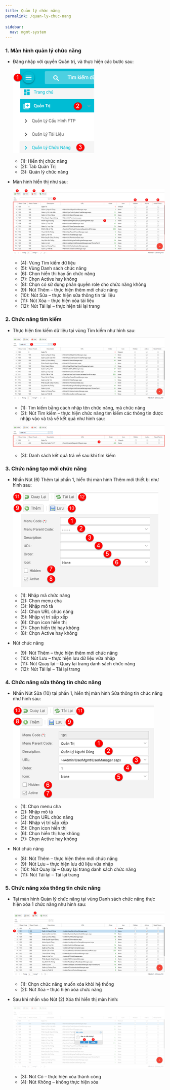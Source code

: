 ```yaml
---
title: Quản lý chức năng
permalink: /quan-ly-chuc-nang

sidebar:
  nav: mgmt-system
---
```


### **1. Màn hình quản lý chức năng**
* Đăng nhập với quyền Quản trị, và thực hiện các bước sau:

     ![](assets/menumanager/mnMenuManager.png)

     * (1): Hiển thị chức năng
     * (2): Tab Quản Trị
     * (3): Quản lý chức năng

* Màn hình hiển thị như sau:

     ![](assets/menumanager/MenuManager.png)

     * (4): Vùng Tìm kiếm dữ liệu
     * (5): Vùng Danh sách chức năng
     * (6): Chọn hiển thị hay ẩn chức năng
     * (7): Chọn Active hay không
     * (8): Chọn có sử dụng phân quyền role cho chức năng không
     * (9): Nút Thêm – thực hiện thêm mới chức năng
     * (10): Nút Sửa – thực hiện sửa thông tin tài liệu
     * (11): Nút Xóa – thực hiện xóa tài liệu
     * (12): Nút Tải lại – thực hiện tải lại trang

### **2. Chức năng tìm kiếm**
* Thực hiện tìm kiếm dữ liệu tại vùng Tìm kiếm như hình sau:

     ![](assets/menumanager/MenuManagerSearch.png)

     * (1): Tìm kiếm bằng cách nhập tên chức năng, mã chức năng
     * (2): Nút Tìm kiếm – thực hiện chức năng tìm kiếm các thông tin được nhập vào và trả về kết quả như hình sau:

     ![](assets/menumanager/MenuManagerSearchResult.png)

     * (3): Danh sách kết quả trả về sau khi tìm kiếm

### **3. Chức năng tạo mới chức năng**
* Nhấn Nút (6) Thêm tại phần 1, hiển thị màn hình Thêm mới thiết bị như hình sau:

     ![](assets/menumanager/MenuDetailsAdd.png)

     * (1): Nhập mã chức năng
     * (2): Chọn menu cha
     * (3): Nhập mô tả
     * (4): Chọn URL chức năng
     * (5): Nhập vị trí sắp xếp
     * (6): Chọn icon hiển thị
     * (7): Chọn hiển thị hay không
     * (8): Chọn Active hay không
* Nút chức năng
	 * (9): Nút Thêm – thực hiện thêm mới chức năng
     * (10): Nút Lưu – thực hiện lưu dữ liệu vừa nhập
     * (11): Nút Quay lại – Quay lại trang danh sách chức năng
     * (12): Nút Tải lại – Tải lại trang

### **4. Chức năng sửa thông tin chức năng**
* Nhấn Nút Sửa (10) tại phần 1, hiển thị màn hình Sửa thông tin chức năng như hình sau:

     ![](assets/menumanager/MenuDetailsEdit.png)

     * (1): Chọn menu cha
     * (2): Nhập mô tả
     * (3): Chọn URL chức năng
     * (4): Nhập vị trí sắp xếp
     * (5): Chọn icon hiển thị
     * (6): Chọn hiển thị hay không
     * (7): Chọn Active hay không
* Nút chức năng
     * (8): Nút Thêm – thực hiện thêm mới chức năng
     * (9): Nút Lưu – thực hiện lưu dữ liệu vừa nhập
     * (10): Nút Quay lại – Quay lại trang danh sách chức năng
     * (11): Nút Tải lại – Tải lại trang

### **5. Chức năng xóa thông tin chức năng**
* Tại màn hình Quản lý chức năng tại vùng Danh sách chức năng thực hiện xóa 1 chức năng như hình sau:

     ![](assets/menumanager/MenuManagerDelete.png)

     * (1): Chọn chức năng muốn xóa khỏi hệ thống
     * (2): Nút Xóa – thực hiện xóa chức năng

* Sau khi nhấn vào Nút (2) Xóa thì hiển thị màn hình:

     ![](assets/menumanager/MenuManagerDeleteOK.png)

     * (3): Nút Có – thực hiện xóa thành công
     * (4): Nút Không – không thực hiện xóa
